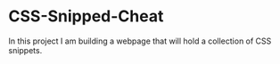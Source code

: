 # CSS-Snipped-Cheat
In this project I am building a webpage that will hold a collection of CSS snippets. 
